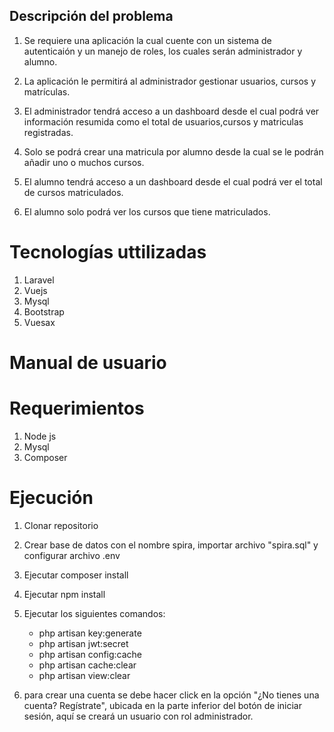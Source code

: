 
## Descripción del problema

1. Se requiere una aplicación la cual cuente con un sistema de autenticaión y un manejo de roles, los cuales serán
administrador y alumno.

2. La aplicación le permitirá al administrador gestionar usuarios, cursos y matrículas.

3. El administrador tendrá acceso a un dashboard desde el cual podrá ver información resumida como el total de usuarios,cursos y matriculas registradas.

4. Solo se podrá crear una matricula por alumno desde la cual se le podrán añadir uno o muchos cursos.

5. El alumno tendrá acceso a un dashboard desde el cual podrá ver el total de cursos matriculados.

6. El alumno solo podrá ver los cursos que tiene matriculados.


# Tecnologías uttilizadas
1. Laravel
2. Vuejs
3. Mysql
4. Bootstrap
5. Vuesax

# Manual de usuario

# Requerimientos
1. Node js
2. Mysql
3. Composer

# Ejecución
1. Clonar repositorio
2. Crear base de datos con el nombre spira, importar archivo "spira.sql" y configurar archivo .env
3. Ejecutar composer install
4. Ejecutar npm install
5. Ejecutar los siguientes comandos:
    - php artisan key:generate
    - php artisan jwt:secret
    - php artisan config:cache
    - php artisan cache:clear
    - php artisan view:clear  

6. para crear una cuenta se debe hacer click en la opción "¿No tienes una cuenta? Regístrate",
ubicada en la parte inferior del botón de iniciar sesión, aquí se creará un usuario con rol administrador.

